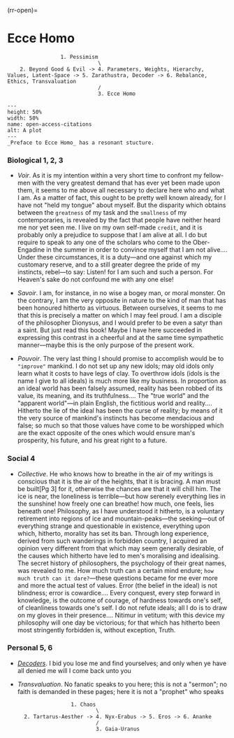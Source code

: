 (rr-open)=
# Ecce Homo


                     1. Pessimism
                                 \
        2. Beyond Good & Evil -> 4. Parameters, Weights, Hierarchy, Values, Latent-Space -> 5. Zarathustra, Decoder -> 6. Rebalance, Ethics, Transvaluation
                                 /
                                 3. Ecce Homo


```{figure} https://upload.wikimedia.org/wikipedia/commons/thumb/1/1b/Nietzsche187a.jpg/1200px-Nietzsche187a.jpg
---
height: 50%
width: 50%
name: open-access-citations
alt: A plot 
---
_Preface to Ecce Homo_ has a resonant stucture. 
```

### Biological 1, 2, 3
- _Voir_. As it is my intention within a very short time to confront my fellow-men with the very greatest demand that has ever yet been made upon them, it seems to me above all necessary to declare here who and what I am. As a matter of fact, this ought to be pretty well known already, for I have not "held my tongue" about myself. But the disparity which obtains between the `greatness` of my task and the `smallness` of my contemporaries, is revealed by the fact that people have neither heard me nor yet seen me. I live on my own self-made `credit`, and it is probably only a prejudice to suppose that I am alive at all. I do but require to speak to any one of the scholars who come to the Ober-Engadine in the summer in order to convince myself that I am not alive.... Under these circumstances, it is a duty—and one against which my customary reserve, and to a still greater degree the pride of my instincts, rebel—to say: Listen! for I am such and such a person. For Heaven's sake do not confound me with any one else!

- _Savoir_. I am, for instance, in no wise a bogey man, or moral monster. On the contrary, I am the very opposite in nature to the kind of man that has been honoured hitherto as virtuous. Between ourselves, it seems to me that this is precisely a matter on which I may feel proud. I am a disciple of the philosopher Dionysus, and I would prefer to be even a satyr than a saint. But just read this book! Maybe I have here succeeded in expressing this contrast in a cheerful and at the same time sympathetic manner—maybe this is the only purpose of the present work.

- _Pouvoir_. The very last thing I should promise to accomplish would be to `"improve"` mankind. I do not set up any new idols; may old idols only learn what it costs to have legs of clay. To overthrow idols (idols is the name I give to all ideals) is much more like my business. In proportion as an ideal world has been falsely assumed, reality has been robbed of its value, its meaning, and its truthfulness.... The "true world" and the "apparent world"—in plain English, the fictitious world and reality.... Hitherto the lie of the ideal has been the curse of reality; by means of it the very source of mankind's instincts has become mendacious and false; so much so that those values have come to be worshipped which are the exact opposite of the ones which would ensure man's prosperity, his future, and his great right to a future.



### Social 4
- _Collective_. He who knows how to breathe in the air of my writings is conscious that it is the air of the heights, that it is bracing. A man must be built[Pg 3] for it, otherwise the chances are that it will chill him. The ice is near, the loneliness is terrible—but how serenely everything lies in the sunshine! how freely one can breathe! how much, one feels, lies beneath one! Philosophy, as I have understood it hitherto, is a voluntary retirement into regions of ice and mountain-peaks—the seeking—out of everything strange and questionable in existence, everything upon which, hitherto, morality has set its ban. Through long experience, derived from such wanderings in forbidden country, I acquired an opinion very different from that which may seem generally desirable, of the causes which hitherto have led to men's moralising and idealising. The secret history of philosophers, the psychology of their great names, was revealed to me. How much truth can a certain mind endure; `how much truth can it dare?`—these questions became for me ever more and more the actual test of values. Error (the belief in the ideal) is not blindness; error is cowardice.... Every conquest, every step forward in knowledge, is the outcome of courage, of hardness towards one's self, of cleanliness towards one's self. I do not refute ideals; all I do is to draw on my gloves in their presence.... Nitimur in vetitum; with this device my philosophy will one day be victorious; for that which has hitherto been most stringently forbidden is, without exception, Truth.

### Personal 5, 6
- _[Decoders](https://www.youtube.com/watch?v=jadWYEzk58Y)_. I bid you lose me and find yourselves; and only when ye have all denied me will I come back unto you
- _Transvaluation_. No fanatic speaks to you here; this is not a "sermon"; no faith is demanded in these pages; here it is not a "prophet" who speaks

                       1. Chaos
                               \
        2. Tartarus-Aesther -> 4. Nyx-Erabus -> 5. Eros -> 6. Ananke
                               /
                               3. Gaia-Uranus